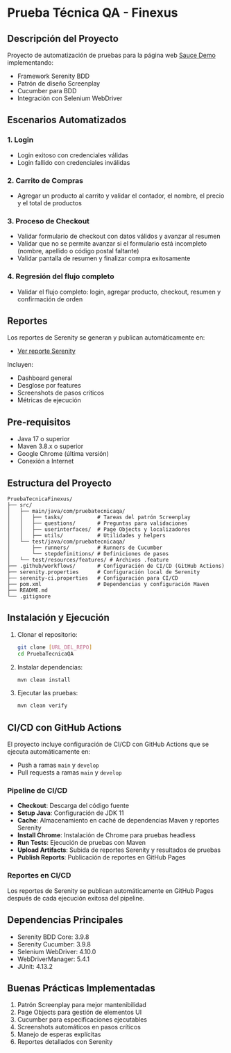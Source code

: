 # Prueba Técnica QA - Finexus

## Descripción del Proyecto
Proyecto de automatización de pruebas para la página web [Sauce Demo](https://www.saucedemo.com/) implementando:
- Framework Serenity BDD
- Patrón de diseño Screenplay
- Cucumber para BDD
- Integración con Selenium WebDriver

## Escenarios Automatizados
### 1. Login
- Login exitoso con credenciales válidas
- Login fallido con credenciales inválidas

### 2. Carrito de Compras
- Agregar un producto al carrito y validar el contador, el nombre, el precio y el total de productos

### 3. Proceso de Checkout
- Validar formulario de checkout con datos válidos y avanzar al resumen
- Validar que no se permite avanzar si el formulario está incompleto (nombre, apellido o código postal faltante)
- Validar pantalla de resumen y finalizar compra exitosamente

### 4. Regresión del flujo completo
- Validar el flujo completo: login, agregar producto, checkout, resumen y confirmación de orden

## Reportes
Los reportes de Serenity se generan y publican automáticamente en:
- [Ver reporte Serenity](https://hernandomolina.github.io/PruebaTecnicaFinexus/)

Incluyen:
- Dashboard general
- Desglose por features
- Screenshots de pasos críticos
- Métricas de ejecución

## Pre-requisitos
- Java 17 o superior
- Maven 3.8.x o superior
- Google Chrome (última versión)
- Conexión a Internet

## Estructura del Proyecto
```
PruebaTecnicaFinexus/
├── src/
│   ├── main/java/com/pruebatecnicaqa/
│   │   ├── tasks/           # Tareas del patrón Screenplay
│   │   ├── questions/       # Preguntas para validaciones
│   │   ├── userinterfaces/  # Page Objects y localizadores
│   │   ├── utils/           # Utilidades y helpers
│   └── test/java/com/pruebatecnicaqa/
│       ├── runners/         # Runners de Cucumber
│       └── stepdefinitions/ # Definiciones de pasos
│   └── test/resources/features/ # Archivos .feature
├── .github/workflows/       # Configuración de CI/CD (GitHub Actions)
├── serenity.properties      # Configuración local de Serenity
├── serenity-ci.properties   # Configuración para CI/CD
├── pom.xml                  # Dependencias y configuración Maven
├── README.md
└── .gitignore
```

## Instalación y Ejecución
1. Clonar el repositorio:
   ```bash
   git clone [URL_DEL_REPO]
   cd PruebaTecnicaQA
   ```

2. Instalar dependencias:
   ```bash
   mvn clean install
   ```

3. Ejecutar las pruebas:
   ```bash
   mvn clean verify
   ```

## CI/CD con GitHub Actions
El proyecto incluye configuración de CI/CD con GitHub Actions que se ejecuta automáticamente en:
- Push a ramas `main` y `develop`
- Pull requests a ramas `main` y `develop`

### Pipeline de CI/CD
- **Checkout**: Descarga del código fuente
- **Setup Java**: Configuración de JDK 11
- **Cache**: Almacenamiento en caché de dependencias Maven y reportes Serenity
- **Install Chrome**: Instalación de Chrome para pruebas headless
- **Run Tests**: Ejecución de pruebas con Maven
- **Upload Artifacts**: Subida de reportes Serenity y resultados de pruebas
- **Publish Reports**: Publicación de reportes en GitHub Pages

### Reportes en CI/CD
Los reportes de Serenity se publican automáticamente en GitHub Pages después de cada ejecución exitosa del pipeline.

## Dependencias Principales
- Serenity BDD Core: 3.9.8
- Serenity Cucumber: 3.9.8
- Selenium WebDriver: 4.10.0
- WebDriverManager: 5.4.1
- JUnit: 4.13.2

## Buenas Prácticas Implementadas
1. Patrón Screenplay para mejor mantenibilidad
2. Page Objects para gestión de elementos UI
3. Cucumber para especificaciones ejecutables
4. Screenshots automáticos en pasos críticos
5. Manejo de esperas explícitas
6. Reportes detallados con Serenity
